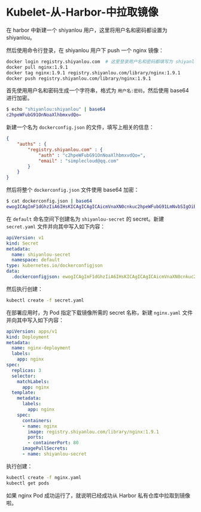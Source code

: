 # Kubelet-从-Harbor-中拉取镜像

在 harbor 中新建一个 shiyanlou 用户，这里将用户名和密码都设置为 shiyanlou。

然后使用命令行登录，在 shiyanlou 用户下 push 一个 nginx 镜像：

```bash
docker login registry.shiyanlou.com  # 这里登录用户名和密码都填写为 shiyanlou
docker pull nginx:1.9.1
docker tag nginx:1.9.1 registry.shiyanlou.com/library/nginx:1.9.1
docker push registry.shiyanlou.com/library/nginx:1.9.1
```

首先使用用户名和密码生成一个字符串，格式为 `用户名:密码`，然后使用 base64 进行加密。

```bash
$ echo "shiyanlou:shiyanlou" | base64
c2hpeWFubG91OnNoaXlhbmxvdQo=
```

新建一个名为 `dockerconfig.json` 的文件，填写上相关的信息：

```json
{
    "auths" : {
        "registry.shiyanlou.com" : {
            "auth" : "c2hpeWFubG91OnNoaXlhbmxvdQo=",
            "email" : "simplecloud@qq.com"
        }
    }
}
```

然后将整个 `dockerconfig.json` 文件使用 base64 加密：

```bash
$ cat dockerconfig.json | base64
ewogICAgImF1dGhzIiA6IHsKICAgICAgICAicmVnaXN0cnkuc2hpeWFubG91LmNvbSIgOiB7CiAgICAgICAgICAgICJhdXRoIiA6ICJjMmhwZVdGdWJHOTFPbk5vYVhsaGJteHZkUW89IiwKICAgICAgICAgICAgImVtYWlsIiA6ICJzaW1wbGVjbG91ZEBxcS5jb20iCiAgICAgICAgfQogICAgfQp9Cg==
```

在 `default` 命名空间下创建名为 `shiyanlou-secret` 的 secret。新建 `secret.yaml` 文件并向其中写入如下内容：

```yaml
apiVersion: v1
kind: Secret
metadata:
  name: shiyanlou-secret
  namespace: default
type: kubernetes.io/dockerconfigjson
data:
  .dockerconfigjson: ewogICAgImF1dGhzIiA6IHsKICAgICAgICAicmVnaXN0cnkuc2hpeWFubG91LmNvbSIgOiB7CiAgICAgICAgICAgICJhdXRoIiA6ICJjMmhwZVdGdWJHOTFPbk5vYVhsaGJteHZkUW89IiwKICAgICAgICAgICAgImVtYWlsIiA6ICJzaW1wbGVjbG91ZEBxcS5jb20iCiAgICAgICAgfQogICAgfQp9Cg==
```

然后执行创建：

```bash
kubectl create -f secret.yaml
```

在部署应用时，为 Pod 指定下载镜像所需的 secret 名称，新建 `nginx.yaml` 文件并向其中写入如下内容：

```yaml
apiVersion: apps/v1
kind: Deployment
metadata:
  name: nginx-deployment
  labels:
    app: nginx
spec:
  replicas: 3
  selector:
    matchLabels:
      app: nginx
  template:
    metadata:
      labels:
        app: nginx
    spec:
      containers:
      - name: nginx
        image: registry.shiyanlou.com/library/nginx:1.9.1
        ports:
        - containerPort: 80
      imagePullSecrets:
      - name: shiyanlou-secret
```

执行创建：

```bash
kubectl create -f nginx.yaml
kubectl get pods
```

如果 nginx Pod 成功运行了，就说明已经成功从 Harbor 私有仓库中拉取到镜像啦。
